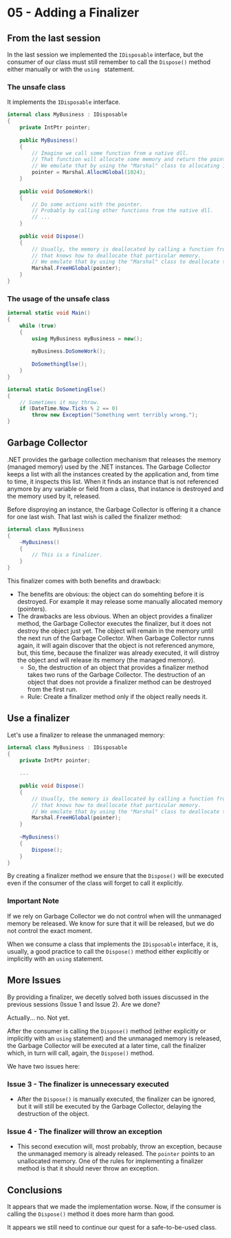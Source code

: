 # 05 - Adding a Finalizer

## From the last session

In the last session we implemented the `IDisposable` interface, but the consumer of our class must still remember to call the `Dispose()` method either manually or with the `using ` statement.

### The unsafe class

It implements the `IDisposable` interface.

```csharp
internal class MyBusiness : IDisposable
{
    private IntPtr pointer;
    
    public MyBusiness()
    {
        // Imagine we call some function from a native dll.
        // That function will allocate some memory and return the pointer.
        // We emulate that by using the "Marshal" class to allocating 1 KB of memory.
        pointer = Marshal.AllocHGlobal(1024);
    }
    
    public void DoSomeWork()
    {
        // Do some actions with the pointer.
        // Probably by calling other functions from the native dll.
        // ...
    }
    
    public void Dispose()
    {
        // Usually, the memory is deallocated by calling a function from the initial native dll,
        // that knows how to deallocate that particular memory.
        // We emulate that by using the "Marshal" class to deallocate the 1 KB of memory.
        Marshal.FreeHGlobal(pointer);
    }
}
```

### The usage of the unsafe class

```csharp
internal static void Main()
{
    while (true)
    {
        using MyBusiness myBusiness = new();
        
        myBusiness.DoSomeWork();
        
        DoSomethingElse();
    }
}

internal static DoSometingElse()
{
    // Sometimes it may throw.    
    if (DateTime.Now.Ticks % 2 == 0)
        throw new Exception("Something went terribly wrong.");
}
```

## Garbage Collector

.NET provides the garbage collection mechanism that releases the memory (managed memory) used by the .NET instances. The Garbage Collector keeps a list with all the instances created by the application and, from time to time, it inspects this list. When it finds an instance that is not referenced anymore by any variable or field from a class, that instance is destroyed and the memory used by it, released.

Before disproying an instance, the Garbage Collector is offering it a chance for one last wish. That last wish is called the finalizer method:

```csharp
internal class MyBusiness
{
    ~MyBusiness()
    {
        // This is a finalizer.
    }
}
```

This finalizer comes with both benefits and drawback:

- The benefits are obvious: the object can do somehting before it is destroyed. For example it may release some manually allocated memory (pointers).
- The drawbacks are less obvious. When an object provides a finalizer method, the Garbage Collector executes the finalizer, but it does not destroy the object just yet. The object will remain in the memory until the next run of the Garbage Collector. When Garbage Collector runns again, it will again discover that the object is not referenced anymore, but, this time, because the finalizer was already executed, it will distroy the object and will release its memory (the managed memory).
  - So, the destruction of an object that provides a finalizer method takes two runs of the Garbage Collector. The destruction of an object that does not provide a finalizer method can be destroyed from the first run.
  - Rule: Create a finalizer method only if the object really needs it.

## Use a finalizer

Let's use a finalizer to release the unmanaged memory:

```csharp
internal class MyBusiness : IDisposable
{
    private IntPtr pointer;
    
    ...
    
    public void Dispose()
    {
        // Usually, the memory is deallocated by calling a function from the initial native dll,
        // that knows how to deallocate that particular memory.
        // We emulate that by using the "Marshal" class to deallocate the 1 KB of memory.
        Marshal.FreeHGlobal(pointer);
    }
    
    ~MyBusiness()
    {
        Dispose();
    }
}
```

By creating a finalizer method we ensure that the `Dispose()` will be executed even if the consumer of the class will forget to call it explicitly.

### Important Note

If we rely on Garbage Collector we do not control when will the unmanaged memory be released. We know for sure that it will be released, but we do not control the exact moment.

When we consume a class that implements the `IDisposable` interface, it is, usually, a good practice to call the `Dispose()` method either explicitly or implicitly with an `using` statement.

## More Issues

By providing a finalizer, we decetly solved both issues discussed in the previous sessions (Issue 1 and Issue 2). Are we done?

Actually... no. Not yet.

After the consumer is calling the `Dispose()` method (either explicitly or implicitly with an `using` statement) and the unmanaged memory is released, the Garbage Collector will be executed at a later time, call the finalizer which, in turn will call, again, the `Dispose()` method.

We have two issues here:

### Issue 3 - The finalizer is unnecessary executed

- After the `Dispose()` is manually executed, the finalizer can be ignored, but it will still be executed by the Garbage Collector, delaying the destruction of the object.

### Issue 4 - The finalizer will throw an exception

- This second execution will, most probably, throw an exception, because the unmanaged memory is already released. The `pointer` points to an unallocated memory. One of the rules for implementing a finalizer method is that it should never throw an exception.

## Conclusions

It appears that we made the implementation worse. Now, if the consumer is calling the `Dispose()` method it does more harm than good.

It appears we still need to continue our quest for a safe-to-be-used class.